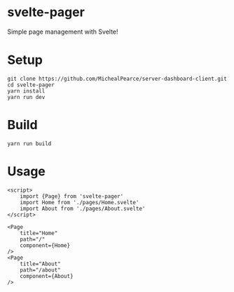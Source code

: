 # svelte-pager
 Simple page management with Svelte!

# Setup
```
git clone https://github.com/MichealPearce/server-dashboard-client.git
cd svelte-pager
yarn install
yarn run dev
```

# Build
```
yarn run build
```

# Usage
```
<script>
	import {Page} from 'svelte-pager'
	import Home from './pages/Home.svelte'
	import About from './pages/About.svelte'
</script>

<Page
	title="Home"
	path="/"
	component={Home}
/>
<Page
	title="About"
	path="/about"
	component={About}
/>
```